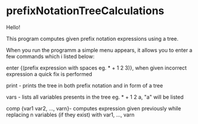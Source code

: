 # prefixNotationTreeCalculations

Hello!

This program computes given prefix notation expressions using a tree.

When you run the programm a simple menu appears, it allows you to enter a few commands which i listed below:

enter {(prefix expression with spaces eg. * + 1 2 3)}, when given incorrect expression a quick fix is performed

print - prints the tree in both prefix notation and in form of a tree

vars - lists all variables presents in the tree eg. * + 1 2 a, "a" will be listed

comp {var1 var2, ..., varn}- computes expression given previously while replacing n variables (if they exist) with var1, ..., varn

